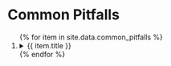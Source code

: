 # Common Pitfalls

<ol>
{% for item in site.data.common_pitfalls %}
<li>
<details>
  <summary>{{ item.title }}</summary>

  {{ item.explanation | markdownify }}

</details>
</li>
{% endfor %}
</ol>

<!-- Bad name: "a :: bool" -->
